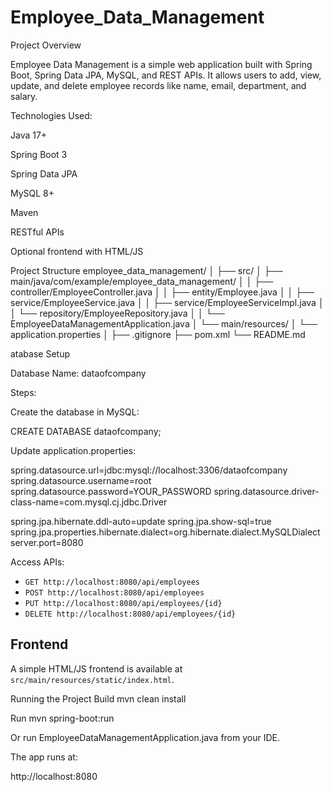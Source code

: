 # Employee_Data_Management

Project Overview

Employee Data Management is a simple web application built with Spring Boot, Spring Data JPA, MySQL, and REST APIs. It allows users to add, view, update, and delete employee records like name, email, department, and salary.

Technologies Used:

Java 17+

Spring Boot 3

Spring Data JPA

MySQL 8+

Maven

RESTful APIs

Optional frontend with HTML/JS

Project Structure
employee_data_management/
│
├── src/
│   ├── main/java/com/example/employee_data_management/
│   │   ├── controller/EmployeeController.java
│   │   ├── entity/Employee.java
│   │   ├── service/EmployeeService.java
│   │   ├── service/EmployeeServiceImpl.java
│   │   └── repository/EmployeeRepository.java
│   │   └── EmployeeDataManagementApplication.java
│   └── main/resources/
│       └── application.properties
│
├── .gitignore
├── pom.xml
└── README.md

atabase Setup

Database Name: dataofcompany

Steps:

Create the database in MySQL:

CREATE DATABASE dataofcompany;


Update application.properties:

spring.datasource.url=jdbc:mysql://localhost:3306/dataofcompany
spring.datasource.username=root
spring.datasource.password=YOUR_PASSWORD
spring.datasource.driver-class-name=com.mysql.cj.jdbc.Driver

spring.jpa.hibernate.ddl-auto=update
spring.jpa.show-sql=true
spring.jpa.properties.hibernate.dialect=org.hibernate.dialect.MySQLDialect
server.port=8080


Access APIs:
- `GET http://localhost:8080/api/employees`
- `POST http://localhost:8080/api/employees`
- `PUT http://localhost:8080/api/employees/{id}`
- `DELETE http://localhost:8080/api/employees/{id}`

## Frontend
A simple HTML/JS frontend is available at `src/main/resources/static/index.html`.


Running the Project
Build
mvn clean install

Run
mvn spring-boot:run


Or run EmployeeDataManagementApplication.java from your IDE.

The app runs at:

http://localhost:8080
